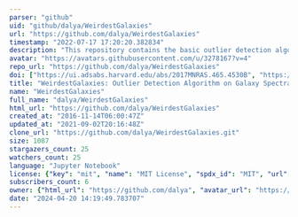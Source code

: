 ```yaml
---
parser: "github"
uid: "github/dalya/WeirdestGalaxies"
url: "https://github.com/dalya/WeirdestGalaxies"
timestamp: "2022-07-17 17:20:20.382834"
description: "This repository contains the basic outlier detection algorithm that we use to find the weirdest SDSS galaxies."
avatar: "https://avatars.githubusercontent.com/u/3278167?v=4"
repo_url: "https://github.com/dalya/WeirdestGalaxies"
doi: ["https://ui.adsabs.harvard.edu/abs/2017MNRAS.465.4530B", "https://ui.adsabs.harvard.edu/abs/2017ascl.soft05015B/abstract"]
title: "WeirdestGalaxies: Outlier Detection Algorithm on Galaxy Spectra"
name: "WeirdestGalaxies"
full_name: "dalya/WeirdestGalaxies"
html_url: "https://github.com/dalya/WeirdestGalaxies"
created_at: "2016-11-14T06:00:47Z"
updated_at: "2021-09-02T20:16:48Z"
clone_url: "https://github.com/dalya/WeirdestGalaxies.git"
size: 1087
stargazers_count: 25
watchers_count: 25
language: "Jupyter Notebook"
license: {"key": "mit", "name": "MIT License", "spdx_id": "MIT", "url": "https://api.github.com/licenses/mit", "node_id": "MDc6TGljZW5zZTEz"}
subscribers_count: 6
owner: {"html_url": "https://github.com/dalya", "avatar_url": "https://avatars.githubusercontent.com/u/3278167?v=4", "login": "dalya", "type": "User"}
date: "2024-04-20 14:19:49.783707"
---
```


